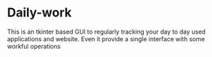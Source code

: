 # Daily-work
This is an tkinter based GUI to regularly tracking your day to day used applications and website. Even it provide a single interface with some workful operations
